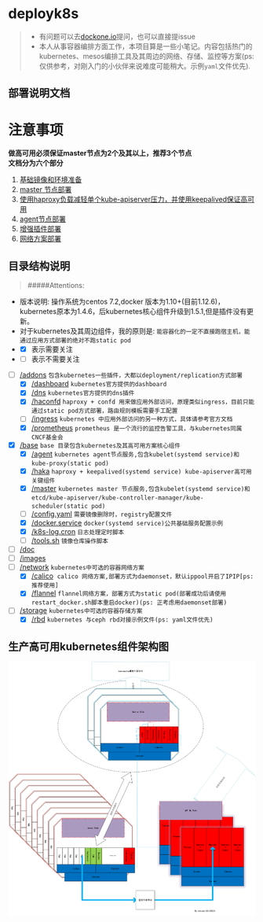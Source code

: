 # deployk8s
> - 有问题可以去[dockone.io](http://dockone.io/people/xwisen)提问，也可以直接提issue
> - 本人从事容器编排方面工作，本项目算是一些小笔记。内容包括热门的kubernetes、mesos编排工具及其周边的网络、存储、监控等方案(ps: 仅供参考，对刚入门的小伙伴来说难度可能稍大。示例`yaml`文件优先).
## 部署说明文档
# 注意事项
**做高可用必须保证master节点为2个及其以上，推荐3个节点**<br>
**文档分为六个部分**<br>
<!-- THE CONTENT ... -->
1. [基础镜像和环境准备](/doc/base_env.md)
2. [master 节点部署](/doc/k8s_master_moudle.md)
3. [使用haproxy负载减轻单个kube-apiserver压力，并使用keepalived保证高可用](/doc/haproxy_keepalived.md)
4. [agent节点部署](/doc/agent_moudle.md)
5. [增强插件部署](/doc/plugins_install.md)
6. [网络方案部署](/doc/network_install.md)
## 目录结构说明
> #####Attentions: 
* 版本说明: 操作系统为centos 7.2,docker 版本为1.10+(目前1.12.6)，kubernetes原本为1.4.6，后kubernetes核心组件升级到1.5.1,但是插件没有更新。
* 对于kubernetes及其周边组件，我的原则是: `能容器化的一定不直接跑宿主机，能通过应用方式部署的绝对不跑static pod`
* - [x] 表示需要关注
* - [ ] 表示不需要关注

- [ ] [/addons](/addons) `包含kubernetes一些插件，大都以deployment/replication方式部署`
  - [x] [/dashboard](/addons/dashboard) `kubernetes官方提供的dashboard`
  - [x] [/dns](/addons/dns) `kubernetes官方提供的dns插件`
  - [x] [/haconfd](/addons/haconfd) `haproxy + confd 用来做应用外部访问，原理类似ingress，目前只能通过static pod方式部署，路由规则模板需要手工配置`
  - [ ] [/ingress](/addons/ingress) `kubernetes 中应用外部访问的另一种方式，具体请参考官方文档`
  - [x] [/prometheus](/addons/prometheus) `prometheus 是一个流行的监控告警工具，与kubernetes同属CNCF基金会`
- [x] [/base](/base) `base 目录包含kubernetes及其高可用方案核心组件`
  - [x] [/agent](/base/agent) `kubernetes agent节点服务,包含kubelet(systemd service)和kube-proxy(static pod)`
  - [x] [/haka](/base/haka) `haproxy + keepalived(systemd service) kube-apiserver高可用关键组件`
  - [x] [/master](/base/master) `kubernetes master 节点服务,包含kubelet(systemd service)和etcd/kube-apiserver/kube-controller-manager/kube-scheduler(static pod)`
  - [ ] [/config.yaml](/base/config.yaml) `需要镜像删除时，registry配置文件`
  - [x] [/docker.service](/base/docker.service) `docker(systemd service)公共基础服务配置示例`
  - [x] [/k8s-log.cron](/base/k8s-log.cron) `日志处理定时脚本`
  - [ ] [/tools.sh](/base/tools.sh) `镜像仓库操作脚本`
- [ ] [/doc](/doc)
- [ ] [/images](/images)
- [ ] [/network](/network) `kubernetes中可选的容器网络方案`
  - [x] [/calico](/network/calico)  `calico 网络方案,部署方式为daemonset，默认ippool开启了IPIP[ps: 推荐使用]`
  - [x] [/flannel](/network/flannel) `flannel网络方案，部署方式为static pod(部署成功后请使用restart_docker.sh脚本重启docker)(ps: 正考虑用daemonset部署)`
- [ ] [/storage](/storage) `kubernetes中可选的容器存储方案`
  - [x] [/rbd](/storage/rbd) `kubernetes 与ceph rbd对接示例文件(ps: yaml文件优先)`
## 生产高可用kubernetes组件架构图
![Architecture](images/Architecture.png)
